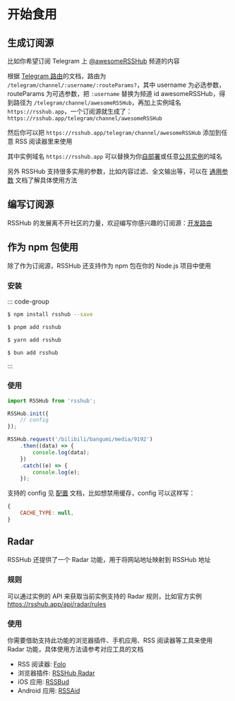 # 开始食用

## 生成订阅源

比如你希望订阅 Telegram 上 [@awesomeRSSHub](https://t.me/awesomeRSSHub) 频道的内容

根据 [Telegram 路由](/zh/routes/social-media#telegram)的文档，路由为 `/telegram/channel/:username/:routeParams?`，其中 username 为必选参数，routeParams 为可选参数，把 `:username` 替换为频道 id awesomeRSSHub，得到路径为 `/telegram/channel/awesomeRSSHub`，再加上实例域名 `https://rsshub.app`，一个订阅源就生成了：`https://rsshub.app/telegram/channel/awesomeRSSHub`

然后你可以把 `https://rsshub.app/telegram/channel/awesomeRSSHub` 添加到任意 RSS 阅读器里来使用

其中实例域名 `https://rsshub.app` 可以替换为你[自部署](/zh/deploy/)或任意[公共实例](/zh/guide/instances)的域名

另外 RSSHub 支持很多实用的参数，比如内容过滤、全文输出等，可以在 [通用参数](/zh/guide/parameters) 文档了解具体使用方法

## 编写订阅源

RSSHub 的发展离不开社区的力量，欢迎编写你感兴趣的订阅源：[开发路由](/zh/joinus/#quick-start)

## 作为 npm 包使用 <Badge type="warning" text="experimental" />

除了作为订阅源，RSSHub 还支持作为 npm 包在你的 Node.js 项目中使用

### 安装

::: code-group

```sh [npm]
$ npm install rsshub --save
```

```sh [pnpm]
$ pnpm add rsshub
```

```sh [yarn]
$ yarn add rsshub
```

```sh [bun]
$ bun add rsshub
```

:::

### 使用

```js
import RSSHub from 'rsshub';

RSSHub.init({
    // config
});

RSSHub.request('/bilibili/bangumi/media/9192')
    .then((data) => {
        console.log(data);
    })
    .catch((e) => {
        console.log(e);
    });
```

支持的 config 见 [配置](/zh/deploy/config) 文档，比如想禁用缓存，config 可以这样写：

```js
{
    CACHE_TYPE: null,
}
```

## Radar

RSSHub 还提供了一个 Radar 功能，用于将网站地址映射到 RSSHub 地址

### 规则

可以通过实例的 API 来获取当前实例支持的 Radar 规则，比如官方实例 https://rsshub.app/api/radar/rules

### 使用

你需要借助支持此功能的浏览器插件、手机应用、RSS 阅读器等工具来使用 Radar 功能，具体使用方法请参考对应工具的文档

- RSS 阅读器: [Folo](https://github.com/RSSNext/Folo)
- 浏览器插件: [RSSHub Radar](https://github.com/DIYgod/RSSHub-Radar)
- iOS 应用: [RSSBud](https://github.com/Cay-Zhang/RSSBud)
- Android 应用: [RSSAid](https://github.com/LeetaoGoooo/RSSAid)